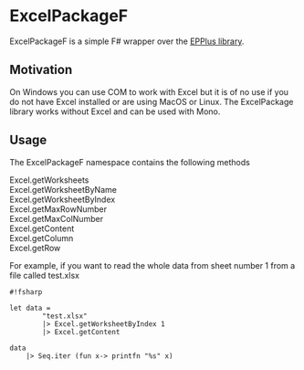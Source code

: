 # ExcelPackageF

ExcelPackageF is a simple F# wrapper over the [EPPlus library](http://epplus.codeplex.com/).

## Motivation

On Windows you can use COM to work with Excel but it is of no use if you do not have Excel installed or are using MacOS or Linux. The ExcelPackage library works without Excel and can be used with Mono.

## Usage

The ExcelPackageF namespace contains the following methods

Excel.getWorksheets  
Excel.getWorksheetByName   
Excel.getWorksheetByIndex   
Excel.getMaxRowNumber   
Excel.getMaxColNumber  
Excel.getContent  
Excel.getColumn  
Excel.getRow  

For example, if you want to read the whole data from sheet number 1 from a file called test.xlsx  

```
#!fsharp

let data = 
        "test.xlsx"
        |> Excel.getWorksheetByIndex 1
        |> Excel.getContent 

data 
    |> Seq.iter (fun x-> printfn "%s" x)
```